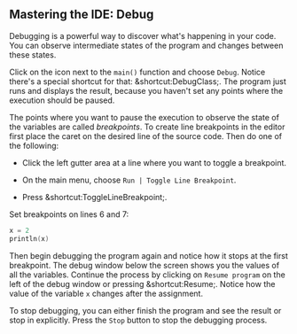 ## Mastering the IDE: Debug

Debugging is a powerful way to discover what's happening in your code. You can
observe intermediate states of the program and changes between these states.

Click on the icon next to the `main()` function and choose
<span class="control">`Debug`</span>.
Notice there's a special shortcut for that:
<span class="shortcut">&shortcut:DebugClass;</span>.
The program just runs and displays the result,
because you haven't set any points where the execution should be paused.

The points where you want to pause the execution to observe the state of the
variables are called *breakpoints*. To create line breakpoints in the editor
first place the caret on the desired line of the source code. Then do one of
the following:

- Click the left gutter area at a line where you want to toggle a breakpoint.

- On the main menu, choose <span class="control">`Run | Toggle Line Breakpoint`</span>.

- Press <span class="shortcut">&shortcut:ToggleLineBreakpoint;</span>.

Set breakpoints on lines 6 and 7:

```kotlin
x = 2
println(x)
```

Then begin debugging
the program again and notice how it stops at the first breakpoint.
The debug window below the screen shows you the values of all the variables.
Continue the process by clicking on
<span class="control">`Resume program`</span> on the left of the debug window
or pressing <span class="shortcut">&shortcut:Resume;</span>.
Notice how the value of the variable `x` changes after the assignment.

To stop debugging, you can either finish the program and see the result or stop
in explicitly. Press the <span class="control">`Stop`</span> button to stop the
debugging process.
